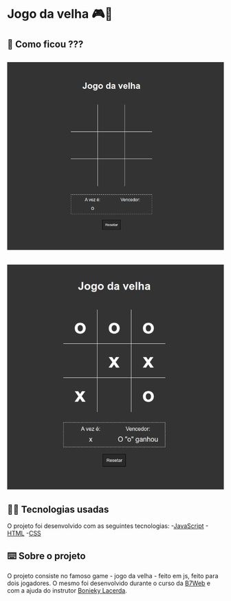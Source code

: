 # Jogo da velha 🎮👵

## 👀 Como ficou ???

<img src="./img/tictactoe.png" width="600px"></img>
----------
<img src="./img/playing.png" width="600px"></img>
----------

## 🧑‍💻 Tecnologias usadas

O projeto foi desenvolvido com as seguintes tecnologias:
-[JavaScript](https://developer.mozilla.org/pt-BR/docs/Web/JavaScript)
-[HTML](https://www.w3schools.com/html/)
-[CSS](https://www.w3schools.com/css/)

## ⌨️ Sobre o projeto

O projeto consiste no famoso game - jogo da velha - feito em js, feito para dois jogadores. O mesmo foi desenvolvido durante o curso da [B7Web](https://b7web.com.br/fullstack/?ref=I24108426I) e com a ajuda do instrutor [Bonieky Lacerda](https://www.instagram.com/bonieky/).